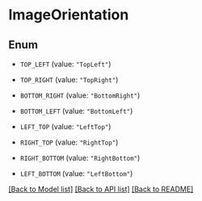 # ImageOrientation

## Enum


* `TOP_LEFT` (value: `"TopLeft"`)

* `TOP_RIGHT` (value: `"TopRight"`)

* `BOTTOM_RIGHT` (value: `"BottomRight"`)

* `BOTTOM_LEFT` (value: `"BottomLeft"`)

* `LEFT_TOP` (value: `"LeftTop"`)

* `RIGHT_TOP` (value: `"RightTop"`)

* `RIGHT_BOTTOM` (value: `"RightBottom"`)

* `LEFT_BOTTOM` (value: `"LeftBottom"`)


[[Back to Model list]](../README.md#documentation-for-models) [[Back to API list]](../README.md#documentation-for-api-endpoints) [[Back to README]](../README.md)


